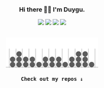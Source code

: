 <h3 align="center">Hi there 👋🏼 I'm Duygu.</h3> 
<p align="center"> <a href= "https://dduyg.github.io/" target="_blank"><img src="https://img.icons8.com/glyph-neue/32/1A1A1A/domain.png"/></a> <a href= "https://instagram.com/insert.data"><img src="https://img.icons8.com/fluency-systems-regular/32/null/instagram-new--v1.png"/></a> <a href= "https://medium.com/@duygudgd"><img src="https://img.icons8.com/fluency-systems-filled/32/null/medium-logo.png"/></a> <a href= "https://ko-fi.com/dduyg"><img src="https://img.icons8.com/pastel-glyph/31/000000/like--v1.png"/></a> </p> 

##
<p align="center"> <img width="250" src="https://github.com/dduyg/miscellaneous/blob/8ce1a83c9cf97ce9c933a0e442d2509027e76a22/bins-and-balls.gif"> </p>  
<h4 align="center"><samp>Check out my repos ↓</samp></h4>
